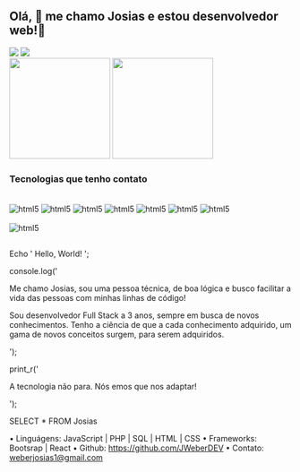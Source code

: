 ## Olá, 👋 me chamo Josias e estou desenvolvedor web!🤝

<div style="display: inline-block;">
<a href="https://www.linkedin.com/in/josias-weber-65a7b2171/" target="_blank"><img src="https://img.shields.io/badge/LinkedIn-0077B5?style=for-the-badge&logo=linkedin&logoColor=white" target="_blank"></a>
<a href="https://www.instagram.com/weberjosias1/" target="_blank"><img src="https://img.shields.io/badge/Instagram-E4405F?style=for-the-badge&logo=instagram&logoColor=white" target="_blank"></a>
</div>

</br>

<div>
<img height="180em" src="https://github-readme-stats.vercel.app/api?username=JWeberDEV&show_icons=true&theme=dracula"/>
<img height="180em" src="https://github-readme-stats.vercel.app/api/top-langs/?username=JWeberDEV&layout=compact&langs_count=16&theme=dracula"/>
</div>


### Tecnologias que tenho contato

<div style="display: inline-block;"><br/>
    <img align="center" alt="html5" src="https://img.shields.io/badge/HTML5-E34F26?style=for-the-badge&logo=html5&logoColor=white"/>
    <img align="center" alt="html5" src="https://img.shields.io/badge/CSS3-1572B6?style=for-the-badge&logo=css3&logoColor=white"/>
    <img align="center" alt="html5" src="https://img.shields.io/badge/Bootstrap-563D7C?style=for-the-badge&logo=bootstrap&logoColor=white"/>
    <img align="center" alt="html5" src="https://img.shields.io/badge/JavaScript-F7DF1E?style=for-the-badge&logo=javascript&logoColor=black"/>
    <img align="center" alt="html5" src="https://img.shields.io/badge/PHP-777BB4?style=for-the-badge&logo=php&logoColor=white"/>
    <img align="center" alt="html5" src="https://img.shields.io/badge/MySQL-00000F?style=for-the-badge&logo=mysql&logoColor=white"/>
    <img align="center" alt="html5" src="https://img.shields.io/badge/Adobe%20XD-470137?style=for-the-badge&logo=Adobe%20XD&logoColor=#FF61F6"/> 
<div/>

<div style="display: inline-block"><br/>
    <img align="center" alt="html5" src="https://img.shields.io/badge/Adobe%20Illustrator-FF9A00?style=for-the-badge&logo=adobe%20illustrator&logoColor=white"/>
<div/>

 ##

### 
Echo ' Hello, World! ';

console.log('

   Me chamo Josias, sou uma pessoa técnica, de boa lógica e busco facilitar a vida das pessoas com 
   minhas linhas de código!

   Sou desenvolvedor Full Stack a 3 anos, sempre em busca de novos conhecimentos. Tenho a ciência de 
   que a cada conhecimento adquirido, um gama de novos conceitos surgem, para serem adquiridos.
 
');

print_r('

   A tecnologia não para. Nós emos que nos adaptar!
 
');

SELECT * FROM Josias 

• Linguágens: JavaScript | PHP | SQL | HTML | CSS
• Frameworks: Bootsrap | React
• Github: https://github.com/JWeberDEV
• Contato: weberjosias1@gmail.com
